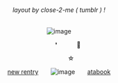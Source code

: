 <div align="center">

<h6 align="center"> layout by close-2-me ( tumblr ) ! </h6> 

![image](https://64.media.tumblr.com/a2aad8aef995c07019fe0f995b63402f/3b24651c682d5e94-87/s2048x3072/aa66a2aa5ac6118216ba4430f10d0787cb4c8308.pnj)

⠀⠀⠀⠀❜⠀⠀⠀⠀ 🐚

⠀ ⠀⠀⠀⠀⠀⠀⠀ ☆ ⠀⠀⠀

[new rentry](https://rentry.co/pr3tiesprincess)⠀ ⠀ ![image](https://64.media.tumblr.com/7491f85b89601521803658f2ef7da389/f720cbb9b57884be-5a/s75x75_c1/788c52db061d0e80cd0d27e6b873dccaebd9f643.gifv)⠀ ⠀ [atabook](https://bobettcarolynne.atabook.org/)
